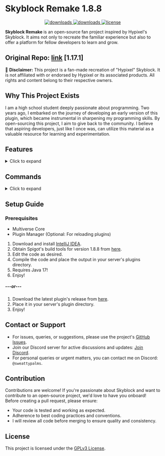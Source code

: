 # Skyblock Remake 1.8.8

<div id="top">
<p align="center">
  <a href="https://github.com/NewXdOnTop/skyblock-remake/releases/" target="_blank">
    <img alt="downloads" src="https://img.shields.io/github/v/release/NewXdOnTop/skyblock-remake?color=F&style=flat-square" />
  </a>
  <a href="https://github.com/NewXdOnTop/skyblock-remake/releases/" target="_blank">
    <img alt="downloads" src="https://img.shields.io/github/downloads/NewXdOnTop/skyblock-remake/total?color=4166f5&style=flat-square" />
  </a>
  <a href="https://github.com/NewXdaonTop/skyblock-remake/blob/main/LICENSE" target="_blank">
    <img alt="license" src="https://img.shields.io/github/license/NewXdOnTop/skyblock-remake?color=4166f5&style=flat-square" />
  </a>
</p>
</div>

<b>Skyblock Remake </b> is an open-source fan project inspired by Hypixel's Skyblock. It aims not only to recreate the familiar experience but also to offer a platform for fellow developers to learn and grow.
## Original Repo: [link](https://github.com/Sweattypalms/skyblock-remake) [1.17.1]

🚨 **Disclaimer:** This project is a fan-made recreation of "Hypixel" Skyblock. It is not affiliated with or endorsed by Hypixel or its associated products. All rights and content belong to their respective owners.

## Why This Project Exists

I am a high school student deeply passionate about programming. Two years ago, I embarked on the journey of developing an early version of this plugin, which became instrumental in sharpening my programming skills. By open-sourcing this project, I aim to give back to the community. I believe that aspiring developers, just like I once was, can utilize this material as a valuable resource for learning and experimentation.

## Features

<details>
<summary>Click to expand</summary>

### Player Features

-   **Stats System:** Complete stat system.
-   **Slayers (W.I.P):** Start quests and defeat bosses.
-   **Skills (W.I.P):** Progress and develop your player skills.
-   **Items System:** Dynamic system for in-game items.
-   **Regions:** Explore different areas and regions.
-   **Scoreboard (W.I.P):** See objectives, your balance and quests.
-   **Mobs System:** Engage with various in-game creatures.
-   **Ender Dragon Fight:** Battle the mighty Ender Dragon! Altar system with Custom Dragon Pathfinding + Dragon egg animation.

### Developer Features
<details>
<summary>Features with Code examples</summary>


-   **Annotation-Based Command System:** Efficiently handle and manage in-game commands.
```java
@Command(name = "example", description = "Example command", op = true)  
public void exampleCommand(Player player, String[] args) {  
  player.sendMessage(ChatColor.RED + "This is an example command!");  
    player.sendMessage(ChatColor.YELLOW + Strings.join(args, " "));  
}  
	  
@TabCompleter(command = "example")  
public List<String> exampleTabCompleter(Player player, String[] args) {  
  return List.of("example", "example2");  
}
```
-   **Hologram System:** Create both static and dynamic holograms with ease.
```java
Hologram hologram = new Hologram(  
		"Example Text",  
		new Location(Bukkit.getWorld("world"), 0, 100,0),  
)				
```
-   **Event-Based System:** Harness the power of events for versatile gameplay elements.
```java
@EventHandler  
public void onXpGain(SkyblockXpEvent event){  
	String name = event.getSkyblockPlayer().getPlayer().getName();  
	System.out.println(name + " gained " + event.getXp());  
}
```
-   **Particle Helpers:** Enhance visual elements with particle effects.
```java
Player player = ...;
// f (0.1) =>  Starting radius for the spiral.
// delta (1.5) =>  Max radius for the spiral
MathHelper.spiralParticles(player, 0.1, 1.5, Particle.FLAME);
```
-   **Auto Initializing:** Automatic setup for various modules including mobs, items, commands, and listeners.
-   **OOP-Based Systems:** Object-Oriented Programming based systems for items, mobs, and UIs.
```java
	/* Example Item */
public class LightningChestplate extends SkyblockItem implements IHasAbility, IDyedArmor {  
	public static final String ID = "lightning_chestplate";  
	private static final Map<Stats, Double> stats = new HashMap<>(Map.of(  
		Stats.HEALTH, 30d  
	));  
  
    public LightningChestplate() {  
		super(  
			ID,  
			"Lightning Armor Chestplate",  
			Material.LEATHER_CHESTPLATE,  
			null,  // Static lore
			stats,  
			Rarity.SPECIAL,  
			SkyblockItemType.CHESTPLATE  
		);  
    }  
  
	@Override  
	public List<Ability> getAbilities() {  
		return List.of(AbilityManager.LIGHTNING_ARMOR_ABILITY);  
	}  
  
	@Override  
	public String getHexColor() {  
		return "FFFF00";  
	}  
}
```
-   **UI System:** Robust UI system with callback features for clickable items and static GUIs.
```java
public class TestGUI extends BaseGUI {
	private static final int SIZE = 6 * 9 // 6 rows of 9 slots

	public TestGUI() {
		super(SIZE, "Test GUI");
	}

	@Override
	public void initializeItems(Player player){
		this.fillBorder(BorderType.ALL); // All around border
		ItemStack testItem = new ItemStack(Material.DIAMOND_SWORD);
		this.setItemAt(3, 4, testItem); // At (3,4)
		this.setNextItem(testItem); // Next available slot
	}
}
	
```
</details>

</details>

## Commands

<details>
<summary>Click to expand</summary>

### Admin Commands

-   `/mob <id>`
-   `/sitem <id>`
-   `/stat <stat_id> <amt>`
-   `/upgrade`
-   `/slayer_id`
-   `/?cancel_slayer`
-   `/sbrl`

### Player Commands

-   `/?slayer_gui`
-   `/hub`
-   `/test`

### Utils Commands

-   `/gms`
-   `/gmc`
-   `/gmss`
-   `/fix_inventory`

</details>


## Setup Guide

### Prerequisites

-   Multiverse Core
-   Plugin Manager (Optional: For reloading plugins)

1.  Download and install [IntelliJ IDEA](https://www.jetbrains.com/idea/download).
2.  Obtain Spigot's build tools for version 1.8.8 from [here](https://www.spigotmc.org/wiki/buildtools/).
3.  Edit the code as desired.
4.  Compile the code and place the output in your server's plugins directory.
5.  Requires Java 17!
6. Enjoy!
##### ---or---
1. Download the latest plugin's release from [here](https://github.com/NewXdOnTop/skyblock-remake/releases/).
2. Place it in your server's plugin directory.
3. Enjoy!


## Contact or Support

-   For issues, queries, or suggestions, please use the project's [GitHub Issues](https://github.com/NewXdOnTop/skyblock-remake/issues).
-   Join our Discord server for active discussions and updates: [Join Discord](https://discord.gg/Ew4u4TRbQ6).
-   For personal queries or urgent matters, you can contact me on Discord: `@sweattypalms`.

## Contribution

Contributions are welcome! If you're passionate about Skyblock and want to contribute to an open-source project, we'd love to have you onboard! Before creating a pull request, please ensure:

-   Your code is tested and working as expected.
-   Adherence to best coding practices and conventions.
-   I will review all code before merging to ensure quality and consistency.


## License

This project is licensed under the [GPLv3 License](LICENSE).

